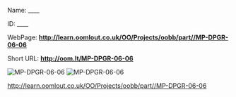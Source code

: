 

 
Name: ____

ID: ____

WebPage: __http://learn.oomlout.co.uk/OO/Projects/oobb/part//MP-DPGR-06-06__

Short URL: __http://oom.lt/MP-DPGR-06-06__


![MP-DPGR-06-06](http://oomlout.com/oobb-gen/parts//MP-DPGR-06-06/MP-DPGR-06-06_01_420.jpg)
![MP-DPGR-06-06](http://oomlout.com/oobb-gen/parts//MP-DPGR-06-06/MP-DPGR-06-06_420.png)




 http://learn.oomlout.co.uk/OO/Projects/oobb/part//MP-DPGR-06-06

